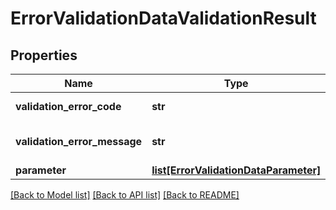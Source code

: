 # ErrorValidationDataValidationResult

## Properties
Name | Type | Description | Notes
------------ | ------------- | ------------- | -------------
**validation_error_code** | **str** | Validation error code | [optional] 
**validation_error_message** | **str** | Validation error message | [optional] 
**parameter** | [**list[ErrorValidationDataParameter]**](ErrorValidationDataParameter.md) |  | [optional] 

[[Back to Model list]](../README.md#documentation-for-models) [[Back to API list]](../README.md#documentation-for-api-endpoints) [[Back to README]](../README.md)


